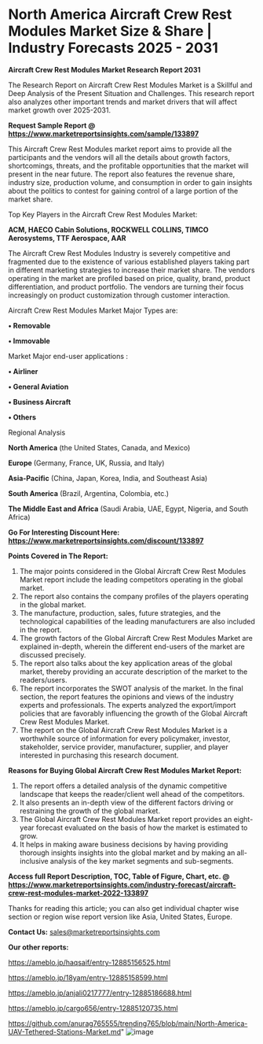 # North America Aircraft Crew Rest Modules Market Size & Share | Industry Forecasts 2025 - 2031

<strong>Aircraft Crew Rest Modules Market Research Report 2031</strong>

The Research Report on Aircraft Crew Rest Modules Market is a Skillful and Deep Analysis of the Present Situation and Challenges. This research report also analyzes other important trends and market drivers that will affect market growth over 2025-2031.

<strong>Request Sample Report @ <a href=https://www.marketreportsinsights.com/sample/133897>https://www.marketreportsinsights.com/sample/133897</a></strong>

This Aircraft Crew Rest Modules market report aims to provide all the participants and the vendors will all the details about growth factors, shortcomings, threats, and the profitable opportunities that the market will present in the near future. The report also features the revenue share, industry size, production volume, and consumption in order to gain insights about the politics to contest for gaining control of a large portion of the market share.

Top Key Players in the Aircraft Crew Rest Modules Market:

<strong>ACM, HAECO Cabin Solutions, ROCKWELL COLLINS, TIMCO Aerosystems, TTF Aerospace, AAR</strong>

The Aircraft Crew Rest Modules Industry is severely competitive and fragmented due to the existence of various established players taking part in different marketing strategies to increase their market share. The vendors operating in the market are profiled based on price, quality, brand, product differentiation, and product portfolio. The vendors are turning their focus increasingly on product customization through customer interaction.

Aircraft Crew Rest Modules Market Major Types are:

<strong>• Removable

• Immovable</strong>

Market Major end-user applications :

<strong>• Airliner

• General Aviation

• Business Aircraft

• Others</strong>

Regional Analysis

</u><strong><b>North America</b></strong> (the United States, Canada, and Mexico)

<strong><b>Europe </b></strong>(Germany, France, UK, Russia, and Italy)

<strong><b>Asia-Pacific</b></strong> (China, Japan, Korea, India, and Southeast Asia)

<strong><b>South America</b></strong> (Brazil, Argentina, Colombia, etc.)

<strong><b>The Middle East and Africa</b></strong> (Saudi Arabia, UAE, Egypt, Nigeria, and South Africa)

<strong>Go For Interesting Discount Here: <a href=https://www.marketreportsinsights.com/discount/133897>https://www.marketreportsinsights.com/discount/133897</a></strong>

<strong>Points Covered in The Report:</strong>
<ol>
  <li>The major points considered in the Global Aircraft Crew Rest Modules Market report include the leading competitors operating in the global market.</li>
  <li>The report also contains the company profiles of the players operating in the global market.</li>
  <li>The manufacture, production, sales, future strategies, and the technological capabilities of the leading manufacturers are also included in the report.</li>
  <li>The growth factors of the Global Aircraft Crew Rest Modules Market are explained in-depth, wherein the different end-users of the market are discussed precisely.</li>
  <li>The report also talks about the key application areas of the global market, thereby providing an accurate description of the market to the readers/users.</li>
  <li>The report incorporates the SWOT analysis of the market. In the final section, the report features the opinions and views of the industry experts and professionals. The experts analyzed the export/import policies that are favorably influencing the growth of the Global Aircraft Crew Rest Modules Market.</li>
  <li>The report on the Global Aircraft Crew Rest Modules Market is a worthwhile source of information for every policymaker, investor, stakeholder, service provider, manufacturer, supplier, and player interested in purchasing this research document.</li>
</ol>
<strong>Reasons for Buying Global Aircraft Crew Rest Modules Market Report:</strong>

<ol>
  <li>The report offers a detailed analysis of the dynamic competitive landscape that keeps the reader/client well ahead of the competitors.</li>
  <li>It also presents an in-depth view of the different factors driving or restraining the growth of the global market.</li>
  <li>The Global Aircraft Crew Rest Modules Market report provides an eight-year forecast evaluated on the basis of how the market is estimated to grow.</li>
  <li>It helps in making aware business decisions by having providing thorough insights insights into the global market and by making an all-inclusive analysis of the key market segments and sub-segments.</li>
</ol>
<strong>Access full Report Description, TOC, Table of Figure, Chart, etc. @ <a href=https://www.marketreportsinsights.com/industry-forecast/aircraft-crew-rest-modules-market-2022-133897>https://www.marketreportsinsights.com/industry-forecast/aircraft-crew-rest-modules-market-2022-133897</a></strong>


Thanks for reading this article; you can also get individual chapter wise section or region wise report version like Asia, United States, Europe.

<strong>Contact Us:</strong>
sales@marketreportsinsights.com

<strong>Our other reports:</strong>

<a href=https://ameblo.jp/haqsaif/entry-12885156525.html>https://ameblo.jp/haqsaif/entry-12885156525.html</a>

<a href=https://ameblo.jp/18yam/entry-12885158599.html>https://ameblo.jp/18yam/entry-12885158599.html</a>

<a href=https://ameblo.jp/anjali0217777/entry-12885186688.html>https://ameblo.jp/anjali0217777/entry-12885186688.html</a>

<a href=https://ameblo.jp/cargo656/entry-12885120735.html>https://ameblo.jp/cargo656/entry-12885120735.html</a>

<a href=https://github.com/anurag765555/trending765/blob/main/North-America-UAV-Tethered-Stations-Market.md>https://github.com/anurag765555/trending765/blob/main/North-America-UAV-Tethered-Stations-Market.md</a>"
![image](https://github.com/user-attachments/assets/35796923-bd36-499d-9040-a20325476d3b)
